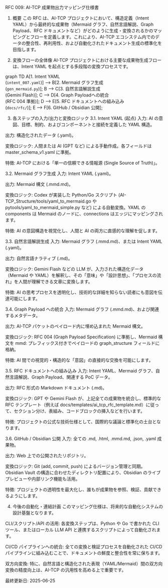 RFC 009: AI-TCP 成果物出力マッピング仕様書
1. 概要
この RFC は、AI-TCP プロジェクトにおいて、構造定義（Intent YAML）から最終的な成果物（Mermaid グラフ、自然言語解説、Graph Payload、RFC ドキュメントなど）がどのように生成・変換されるかのマッピングとフローを定義します。これにより、AI-TCP エコシステム内でのデータの整合性、再利用性、および自動化されたドキュメント生成の標準化を目指します。

2. 変換フローの全体像
AI-TCP プロジェクトにおける主要な成果物生成フローは、Intent YAML を起点とする多段階の変換プロセスです。

graph TD
    A[1. Intent YAML<br>(`intent_007.yaml`)] --> B[2. Mermaid グラフ生成<br>(`gen_mermaid.py`)];
    B --> C[3. 自然言語解説生成<br>(Gemini Flash)];
    C --> D[4. Graph Payloadへの統合<br>(RFC 004 準拠)];
    D --> E[5. RFC ドキュメントへの組み込み<br>(`docs/rfc/`)];
    E --> F[6. GitHub / Obsidian 公開];

3. 各ステップの入力/出力と変換ロジック
3.1. Intent YAML (起点)
入力: AI の意図、目標、制約、およびコンポーネントと接続を定義した YAML 構造。

出力: 構造化されたデータ (.yaml)。

変換ロジック: 人間または AI (GPT など) による手動作成。各フィールドは master_schema_v1.yaml に準拠。

特徴: AI-TCP における「単一の信頼できる情報源 (Single Source of Truth)」。

3.2. Mermaid グラフ生成
入力: Intent YAML (.yaml)。

出力: Mermaid 構文 (.mmd.md)。

変換ロジック: Codex が実装した Python/Go スクリプト (AI-TCP_Structure/tools/yaml_to_mermaid.go や pytools/yaml_to_mermaid_simple.py など) による自動変換。YAML の components は Mermaid のノードに、connections はエッジにマッピングされます。

特徴: AI の意図構造を視覚化し、人間と AI の両方に直感的な理解を促します。

3.3. 自然言語解説生成
入力: Mermaid グラフ (.mmd.md)、または Intent YAML (.yaml)。

出力: 自然言語ナラティブ (.md)。

変換ロジック: Gemini Flash などの LLM が、入力された構造化データ（Mermaid や YAML）を解釈し、その「意味」や「設計思想」、「プロセスの流れ」を人間が理解できる文章に変換します。

特徴: AI の思考プロセスを透明化し、技術的な詳細を知らない読者にも意図を伝達可能にします。

3.4. Graph Payload への統合
入力: Mermaid グラフ (.mmd.md)、および関連するメタデータ。

出力: AI-TCP パケットのペイロード内に埋め込まれた Mermaid 構文。

変換ロジック: RFC 004 (Graph Payload Specification) に準拠し、Mermaid 構文を mmd: プレフィックス付きでペイロードの graph_structure フィールドに格納。

特徴: AI 間での視覚的・構造的な「意図」の直接的な交換を可能にします。

3.5. RFC ドキュメントへの組み込み
入力: Intent YAML、Mermaid グラフ、自然言語解説、Graph Payload、関連する PoC データ。

出力: RFC 形式の Markdown ドキュメント (.md)。

変換ロジック: GPT や Gemini Flash が、上記全ての成果物を統合し、標準的な RFC テンプレート（例えば docs/templates/ai_tcp_rfc_template.md）に従って、セクション分け、表組み、コードブロックの挿入などを行います。

特徴: プロジェクトの公式な技術仕様として、国際的な議論と標準化の土台となります。

3.6. GitHub / Obsidian 公開
入力: 全ての .md, .html, .mmd.md, .json, .yaml 成果物。

出力: Web 上での公開されたリポジトリ。

変換ロジック: Git (add, commit, push) によるバージョン管理と同期。Obsidian Vault の構造に合わせたディレクトリ配置により、Obsidian のライブプレビューや内部リンク機能も活用。

特徴: プロジェクトの透明性を最大化し、誰もが成果物を参照、検証、貢献できるようにします。

4. 今後の自動化・連結計画
このマッピング仕様は、将来的な自動化システムの設計基盤となります。

CLI/スクリプト/API の活用: 各変換ステップは、Python や Go で書かれた CLI ツール、またはローカル LLM API と連携するスクリプトによって自動化されます。

CI/CD パイプラインへの統合: 全ての変換と検証プロセスを自動化された CI/CD パイプラインに組み込むことで、ドキュメントの鮮度と整合性を常に保ちます。

双方向変換: 特に、自然言語と構造化された表現（YAML/Mermaid）間の双方向変換の精度向上は、AI-TCP の汎用性を高める上で重要です。

最終更新日: 2025-06-25